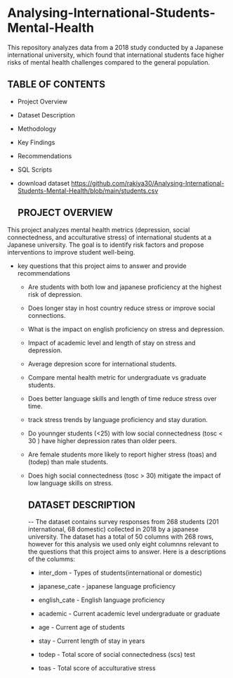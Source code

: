 # Analysing-International-Students-Mental-Health
This repository analyzes data from a 2018 study conducted by a Japanese international university, which found that international students face higher risks of mental health challenges compared to the general population. 

## TABLE OF CONTENTS
-  Project Overview
  
- Dataset Description
  
-  Methodology

- Key Findings
  
- Recommendations
  
- SQL Scripts

- download dataset https://github.com/rakiya30/Analysing-International-Students-Mental-Health/blob/main/students.csv



  ## PROJECT OVERVIEW
This project analyzes mental health metrics (depression, social connectedness, and acculturative stress) of international students at a Japanese university. The goal is to identify risk factors and propose interventions to improve student well-being.  

- key questions that this project aims to answer and provide recommendations

  - Are students with both low and japanese proficiency at the highest risk of depression.
 
  - Does longer stay in host country reduce stress or improve social connections.
 
  - What is the impact on english proficiency on stress and depression.
 
  - Impact of academic level and length of stay on stress and depression.
 
  - Average depresion score for international students.
 
  - Compare mental health metric for undergraduate vs graduate students.
 
  - Does better language skills and length of time reduce stress over time.
 
  - track stress trends by language proficiency and stay duration.
 
  - Do younnger students (<25) with low social connectedness (tosc < 30 ) have higher depression rates than older peers.
 
  - Are female students more likely to report higher stress (toas) and (todep) than male students.
 
  - Does high social connectedness (tosc > 30) mitigate the impact of low language skills on stress.
 
    ## DATASET DESCRIPTION

     -- The dataset contains survey responses from 268 students (201 international, 68 domestic) collected in 2018 by a japanese university. The dataset has a total of 50 columns with 268 rows, however for this analysis we used only eight columnns relevant to the questions that this project aims to answer. Here is a descriptions of the columms:
   
  
 
    - inter_dom  -   Types of students(international or domestic)
   
    - japanese_cate - japanese language proficiency
   
    - english_cate - English language proficiency
   
    - academic - Current academic level undergraduate or graduate
   
    - age   -   Current age of students
   
    - stay -  Current length of stay in years
   
    - todep - Total score of social connectedness (scs) test
   
    - toas  - Total score of acculturative stress
   
    
